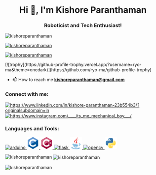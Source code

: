 <h1 align="center">Hi 👋, I'm Kishore Paranthaman</h1>
<h3 align="center"> Roboticist and Tech Enthusiast!</h3>

<p align="left"> <img src="https://komarev.com/ghpvc/?username=kishoreparanthaman&label=Profile%20views&color=0e75b6&style=flat" alt="kishoreparanthaman" /> </p>

<p align="left"> <a href="https://github.com/ryo-ma/github-profile-trophy"><img src="https://github-profile-trophy.vercel.app/?username=kishoreparanthaman" alt="kishoreparanthaman" /></a> </p>


<p align="left"> <a href="https://github.com/ryo-ma/github-profile-trophy"><img src="https://github-profile-trophy.vercel.app/?username=ryo-ma&theme==kishoreparanthaman" alt="kishoreparanthaman" /></a> </p>
[![trophy](https://github-profile-trophy.vercel.app/?username=ryo-ma&theme=onedark)](https://github.com/ryo-ma/github-profile-trophy)

- 📫 How to reach me **kishoreparanthaman@gmail.com**

<h3 align="left">Connect with me:</h3>
<p align="left">
<a href="https://linkedin.com/in/https://www.linkedin.com/in/kishore-paranthaman-23b554b3/?originalsubdomain=in" target="blank"><img align="center" src="https://raw.githubusercontent.com/rahuldkjain/github-profile-readme-generator/master/src/images/icons/Social/linked-in-alt.svg" alt="https://www.linkedin.com/in/kishore-paranthaman-23b554b3/?originalsubdomain=in" height="30" width="40" /></a>
<a href="https://www.instagram.com/____its_me_mechanical_boy___/" target="blank"><img align="center" src="https://raw.githubusercontent.com/rahuldkjain/github-profile-readme-generator/master/src/images/icons/Social/instagram.svg" alt="https://www.instagram.com/____its_me_mechanical_boy___/" height="30" width="40" /></a>
</p>

<h3 align="left">Languages and Tools:</h3>
<p align="left"> <a href="https://www.arduino.cc/" target="_blank"> <img src="https://cdn.worldvectorlogo.com/logos/arduino-1.svg" alt="arduino" width="40" height="40"/> </a> <a href="https://www.cprogramming.com/" target="_blank"> <img src="https://raw.githubusercontent.com/devicons/devicon/master/icons/c/c-original.svg" alt="c" width="40" height="40"/> </a> <a href="https://www.w3schools.com/cpp/" target="_blank"> <img src="https://raw.githubusercontent.com/devicons/devicon/master/icons/cplusplus/cplusplus-original.svg" alt="cplusplus" width="40" height="40"/> </a> <a href="https://flask.palletsprojects.com/" target="_blank"> <img src="https://www.vectorlogo.zone/logos/pocoo_flask/pocoo_flask-icon.svg" alt="flask" width="40" height="40"/> </a> <a href="https://www.java.com" target="_blank"> <img src="https://raw.githubusercontent.com/devicons/devicon/master/icons/java/java-original.svg" alt="java" width="40" height="40"/> </a> <a href="https://opencv.org/" target="_blank"> <img src="https://www.vectorlogo.zone/logos/opencv/opencv-icon.svg" alt="opencv" width="40" height="40"/> </a> <a href="https://www.python.org" target="_blank"> <img src="https://raw.githubusercontent.com/devicons/devicon/master/icons/python/python-original.svg" alt="python" width="40" height="40"/> </a> </p>

<p><img align="left" src="https://github-readme-stats.vercel.app/api/top-langs?username=kishoreparanthaman&show_icons=true&locale=en&layout=compact" alt="kishoreparanthaman" /></p>

<p>&nbsp;<img align="center" src="https://github-readme-stats.vercel.app/api?username=kishoreparanthaman&show_icons=true&locale=en" alt="kishoreparanthaman" /></p>

<p><img align="center" src="https://github-readme-streak-stats.herokuapp.com/?user=kishoreparanthaman&" alt="kishoreparanthaman" /></p>
